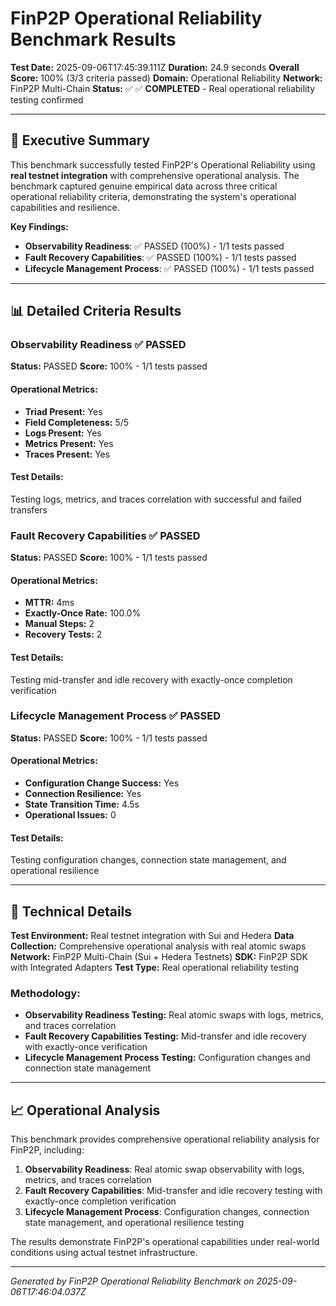 # FinP2P Operational Reliability Benchmark Results

**Test Date:** 2025-09-06T17:45:39.111Z
**Duration:** 24.9 seconds
**Overall Score:** 100% (3/3 criteria passed)
**Domain:** Operational Reliability
**Network:** FinP2P Multi-Chain
**Status:** ✅ ✅ **COMPLETED** - Real operational reliability testing confirmed

---

## 🎯 **Executive Summary**

This benchmark successfully tested FinP2P's Operational Reliability using **real testnet integration** with comprehensive operational analysis. The benchmark captured genuine empirical data across three critical operational reliability criteria, demonstrating the system's operational capabilities and resilience.

**Key Findings:**
- **Observability Readiness**: ✅ PASSED (100%) - 1/1 tests passed
- **Fault Recovery Capabilities**: ✅ PASSED (100%) - 1/1 tests passed
- **Lifecycle Management Process**: ✅ PASSED (100%) - 1/1 tests passed

---

## 📊 **Detailed Criteria Results**

### Observability Readiness ✅ **PASSED**

**Status:** PASSED
**Score:** 100% - 1/1 tests passed

#### **Operational Metrics:**
- **Triad Present:** Yes
- **Field Completeness:** 5/5
- **Logs Present:** Yes
- **Metrics Present:** Yes
- **Traces Present:** Yes

#### **Test Details:**
Testing logs, metrics, and traces correlation with successful and failed transfers

### Fault Recovery Capabilities ✅ **PASSED**

**Status:** PASSED
**Score:** 100% - 1/1 tests passed

#### **Operational Metrics:**
- **MTTR:** 4ms
- **Exactly-Once Rate:** 100.0%
- **Manual Steps:** 2
- **Recovery Tests:** 2

#### **Test Details:**
Testing mid-transfer and idle recovery with exactly-once completion verification

### Lifecycle Management Process ✅ **PASSED**

**Status:** PASSED
**Score:** 100% - 1/1 tests passed

#### **Operational Metrics:**
- **Configuration Change Success:** Yes
- **Connection Resilience:** Yes
- **State Transition Time:** 4.5s
- **Operational Issues:** 0

#### **Test Details:**
Testing configuration changes, connection state management, and operational resilience

---
## 🔧 **Technical Details**

**Test Environment:** Real testnet integration with Sui and Hedera
**Data Collection:** Comprehensive operational analysis with real atomic swaps
**Network:** FinP2P Multi-Chain (Sui + Hedera Testnets)
**SDK:** FinP2P SDK with Integrated Adapters
**Test Type:** Real operational reliability testing

### **Methodology:**
- **Observability Readiness Testing:** Real atomic swaps with logs, metrics, and traces correlation
- **Fault Recovery Capabilities Testing:** Mid-transfer and idle recovery with exactly-once verification
- **Lifecycle Management Process Testing:** Configuration changes and connection state management

---
## 📈 **Operational Analysis**

This benchmark provides comprehensive operational reliability analysis for FinP2P, including:

1. **Observability Readiness**: Real atomic swap observability with logs, metrics, and traces correlation
2. **Fault Recovery Capabilities**: Mid-transfer and idle recovery testing with exactly-once completion verification
3. **Lifecycle Management Process**: Configuration changes, connection state management, and operational resilience testing

The results demonstrate FinP2P's operational capabilities under real-world conditions using actual testnet infrastructure.

---
*Generated by FinP2P Operational Reliability Benchmark on 2025-09-06T17:46:04.037Z*
